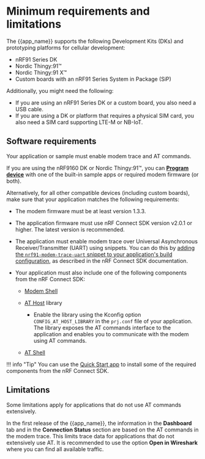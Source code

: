 # Minimum requirements and limitations

The {{app_name}} supports the following Development Kits (DKs) and prototyping platforms for cellular development:

- nRF91 Series DK
- Nordic Thingy:91™
- Nordic Thingy:91 X™
- Custom boards with an nRF91 Series System in Package (SiP)

Additionally, you might need the following:

- If you are using an nRF91 Series DK or a custom board, you also need a USB cable.
- If you are using a DK or platform that requires a physical SIM card, you also need a SIM card supporting LTE-M or NB-IoT.

## Software requirements

Your application or sample must enable modem trace and AT commands.

If you are using the nRF9160 DK or Nordic Thingy:91™, you can [**Program device**](./overview.md#program-device) with one of the built-in sample apps or required modem firmware (or both).

Alternatively, for all other compatible devices (including custom boards), make sure that your application matches the following requirements:

  - The modem firmware must be at least version 1.3.3.
  - The application firmware must use nRF Connect SDK version v2.0.1 or higher. The latest version is recommended.
  - The application must enable modem trace over Universal Asynchronous Receiver/Transmitter (UART) using snippets. You can do this by [adding the `nrf91-modem-trace-uart` snippet to your application's build configuration](https://docs.nordicsemi.com/bundle/ncs-latest/page/nrf/app_dev/device_guides/nrf91/nrf91_snippet.html#nrf91_modem_tracing_with_uart_backend_using_snippets), as described in the nRF Connect SDK documentation.
  - Your application must also include one of the following components from the nRF Connect SDK:

     - [Modem Shell](https://docs.nordicsemi.com/bundle/ncs-latest/page/nrf/samples/cellular/modem_shell/README.html)
     - [AT Host](https://docs.nordicsemi.com/bundle/ncs-latest/page/nrf/libraries/modem/at_host.html) library

        - Enable the library using the Kconfig option `CONFIG_AT_HOST_LIBRARY` in the `prj.conf` file of your application. The library exposes the AT commands interface to the application and enables you to communicate with the modem using AT commands.

     - [AT Shell](https://docs.nordicsemi.com/bundle/ncs-latest/page/nrf/libraries/modem/at_shell.html)

!!! info "Tip"
      You can use the [Quick Start app](https://docs.nordicsemi.com/bundle/nrf-connect-quickstart/page/index.html) to install some of the required components from the nRF Connect SDK.

## Limitations

Some limitations apply for applications that do not use AT commands extensively.

In the first release of the {{app_name}}, the information in the **Dashboard** tab and in the **Connection Status** section are based on the AT commands in the modem trace. This limits trace data for applications that do not extensively use AT. It is recommended to use the option **Open in Wireshark** where you can find all available traffic.